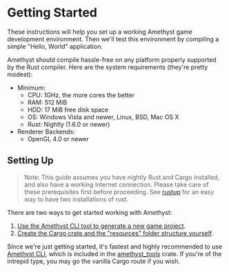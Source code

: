 # Getting Started

These instructions will help you set up a working Amethyst game development
environment. Then we'll test this environment by compiling a simple "Hello,
World" application.

Amethyst should compile hassle-free on any platform properly supported by the
Rust compiler. Here are the system requirements (they're pretty modest):

* Minimum:
  * CPU: 1GHz, the more cores the better
  * RAM: 512 MiB
  * HDD: 17 MiB free disk space
  * OS: Windows Vista and newer, Linux, BSD, Mac OS X
  * Rust: Nightly (1.6.0 or newer)
* Renderer Backends:
  * OpenGL 4.0 or newer

## Setting Up

> Note: This guide assumes you have nightly Rust and Cargo installed, and also
> have a working Internet connection. 
> Please take care of these prerequisites first before proceeding.
> See [rustup][ru] for an easy way to have two installations of rust.

[ru]: https://rustup.rs

There are two ways to get started working with Amethyst:

1. [Use the Amethyst CLI tool to generate a new game project][as].
2. [Create the Cargo crate and the "resources" folder structure yourself][ms].

[as]: ./getting_started/automatic_setup.html
[ms]: ./getting_started/manual_cargo_setup.html

Since we're just getting started, it's fastest and highly recommended to use
[Amethyst CLI][ac], which is included in the [amethyst_tools][at] crate. If
you're of the intrepid type, you may go the vanilla Cargo route if you wish.

[ac]: https://github.com/amethyst/tools/tree/master/src/cli
[at]: https://github.com/amethyst/tools
